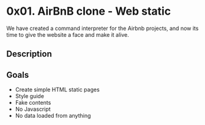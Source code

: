 # 0x01. AirBnB clone - Web static

We have created a command interpreter for the Airbnb projects, and now its time to give the website a face and make it alive.

## Description


## Goals

* Create simple HTML static pages
* Style guide
* Fake contents
* No Javascript
* No data loaded from anything

